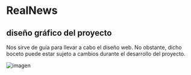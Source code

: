 # RealNews
## diseño gráfico del proyecto
Nos sirve de guía para llevar a cabo el diseño web. No obstante, dicho boceto puede estar sujeto a cambios durante el desarrollo del proyecto. 

![imagen](https://rawgit.com/Andres1985/RealNews/master/img/readme.jpg)
